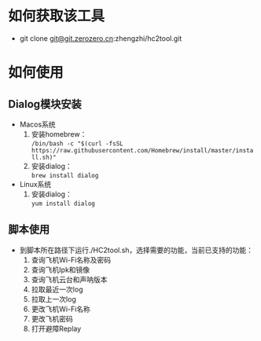 如何获取该工具
===
- git clone git@git.zerozero.cn:zhengzhi/hc2tool.git

如何使用
===
Dialog模块安装
----
- Macos系统
    1. 安装homebrew：  
`/bin/bash -c "$(curl -fsSL https://raw.githubusercontent.com/Homebrew/install/master/install.sh)"`
    2. 安装dialog：  
    `brew install dialog `
- Linux系统
    1. 安装dialog：  
`yum install dialog`

脚本使用
----
- 到脚本所在路径下运行./HC2tool.sh，选择需要的功能，当前已支持的功能：
    1. 查询飞机Wi-Fi名称及密码
    2. 查询飞机Ipk和镜像
    3. 查询飞机云台和声呐版本
    4. 拉取最近一次log
    5. 拉取上一次log
    6. 更改飞机Wi-Fi名称
    7. 更改飞机密码
    8. 打开避障Replay
  